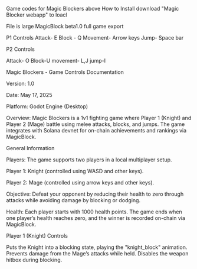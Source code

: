 Game codes for Magic Blockers above
How to Install
download "Magic Blocker webapp" to loacl


File is large MagicBlock beta1.0 full game export

P1 Controls
Attack- E
Block - Q
Movement- Arrow keys
Jump- Space bar

P2 Controls

Attack- O
Block-U
movement- L,J
jump-I



Magic Blockers - Game Controls Documentation

Version: 1.0

Date: May 17, 2025

Platform: Godot Engine (Desktop)

Overview: Magic Blockers is a 1v1 fighting game where Player 1 (Knight) and Player 2 (Mage) battle using melee attacks, blocks, and jumps. The game integrates with Solana devnet for on-chain achievements and rankings via MagicBlock.

General Information

Players: The game supports two players in a local multiplayer setup.

Player 1: Knight (controlled using WASD and other keys).



Player 2: Mage (controlled using arrow keys and other keys).


Objective: Defeat your opponent by reducing their health to zero through attacks while avoiding damage by blocking or dodging.



Health: Each player starts with 1000 health points. The game ends when one player’s health reaches zero, and the winner is recorded on-chain via MagicBlock.


Player 1 (Knight) Controls


Puts the Knight into a blocking state, playing the "knight_block" animation. Prevents damage from the Mage’s attacks while held. Disables the weapon hitbox during blocking.


